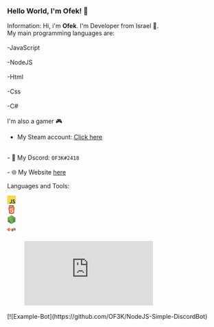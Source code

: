 ### Hello World, I'm Ofek! 👋

<!--
**OF3K/OF3K** is a ✨ _special_ ✨ repository because its `README.md` (this file) appears on your GitHub profile.

Here are some ideas to get you started:

- 🔭 I’m currently working on ...
- 🌱 I’m currently learning ...
- 👯 I’m looking to collaborate on ...
- 🤔 I’m looking for help with ...
- 💬 Ask me about ...
- 📫 How to reach me: ...
- 😄 Pronouns: ...
- ⚡ Fun fact: ...
-->



Information:
Hi, i'm <b>Ofek</b>. I'm Developer from Israel 💙. <br>My main programming languages are:</br>
<br>-JavaScript</br>
<br>-NodeJS</br>
<br>-Html</br>
<br>-Css</br>
<br>-C#</br>
<br>I'm also a gamer 🎮</br>
- My Steam account: [Click here](https://steamcommunity.com/profiles/76561199011340615/)


<br>- 📨 My Dscord: `OF3K#2418`</br>
<br>- 🌐 My Website [here](soon.com) </br>

Languages and Tools:

<code><a target="_blank" rel="noopener noreferrer" href="https://raw.githubusercontent.com/github/explore/80688e429a7d4ef2fca1e82350fe8e3517d3494d/topics/javascript/javascript.png"><img height="20" src="https://raw.githubusercontent.com/github/explore/80688e429a7d4ef2fca1e82350fe8e3517d3494d/topics/javascript/javascript.png" style="max-width:100%;"></a>
</code>
<code><a target="_blank" rel="noopener noreferrer" href="https://raw.githubusercontent.com/github/explore/80688e429a7d4ef2fca1e82350fe8e3517d3494d/topics/html/html.png"><img height="20" src="https://raw.githubusercontent.com/github/explore/80688e429a7d4ef2fca1e82350fe8e3517d3494d/topics/html/html.png" style="max-width:100%;"></a>
</code>
<code><a target="_blank" rel="noopener noreferrer" href="https://raw.githubusercontent.com/github/explore/80688e429a7d4ef2fca1e82350fe8e3517d3494d/topics/nodejs/nodejs.png"><img height="20" src="https://raw.githubusercontent.com/github/explore/80688e429a7d4ef2fca1e82350fe8e3517d3494d/topics/nodejs/nodejs.png" style="max-width:100%;"></a>
</code>
<code><img height="20" src="https://raw.githubusercontent.com/github/explore/80688e429a7d4ef2fca1e82350fe8e3517d3494d/topics/git/git.png"></code>



<figure><embed src="https://wakatime.com/share/@09d092c1-3a6c-434c-9a2c-634cd6d3be71/8a5c47e5-d165-43c2-a14d-4417d0a1909d.svg"></embed></figure>
[![Example-Bot](https://github.com/OF3K/NodeJS-Simple-DiscordBot)
